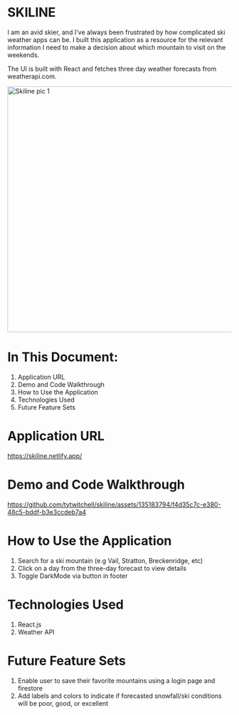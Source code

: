 # SKILINE

I am an avid skier, and I've always been frustrated by how complicated ski weather apps can be. I built this application as a resource for the relevant information I need to make a decision about which mountain to visit on the weekends.

The UI is built with React and fetches three day weather forecasts from weatherapi.com.

<img width="551" alt="Skiline pic 1" src="https://github.com/tytwitchell/skiline/assets/135183794/44691a34-50f4-4ab8-b1c1-957150e1312e">

# In This Document:

1) Application URL
2) Demo and Code Walkthrough
3) How to Use the Application
4) Technologies Used
5) Future Feature Sets

# Application URL

https://skiline.netlify.app/

# Demo and Code Walkthrough

https://github.com/tytwitchell/skiline/assets/135183794/f4d35c7c-e380-48c5-bddf-b3e3ccdeb7a4

# How to Use the Application

1) Search for a ski mountain (e.g Vail, Stratton, Breckenridge, etc)
2) Click on a day from the three-day forecast to view details
3) Toggle DarkMode via button in footer

# Technologies Used

1) React.js
2) Weather API

# Future Feature Sets

1) Enable user to save their favorite mountains using a login page and firestore
2) Add labels and colors to indicate if forecasted snowfall/ski conditions will be poor, good, or excellent


